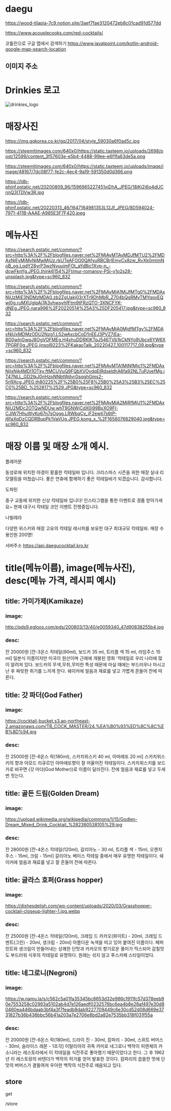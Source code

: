 # daegu

https://wood-tilapia-7c9.notion.site/3aef7fae3120472eb8c01cad91d577dd


https://www.acouplecooks.com/red-cocktails/



코틀린으로 구글 맵에서 검색하기
https://www.javatpoint.com/kotlin-android-google-map-search-location

## 이미지 주소

# Drinkies 로고
![drinkies_logo](https://user-images.githubusercontent.com/33747618/205372667-6e80be5f-abc7-43a2-b8ad-04ce7a6b8dfc.PNG)


# 매장사진
https://img.gqkorea.co.kr/gq/2017/04/style_59030a6f0ad5c.jpg

https://steemitimages.com/640x0/https://static.tasteem.io/uploads/2698/post/12599/content_3f57603e-e5b4-4488-99ee-e6f1fa63de5a.png

https://steemitimages.com/640x0/https://static.tasteem.io/uploads/image/image/48167/7dc08f77-fe2c-4ec4-9a19-591350d0d366.png

https://ldb-phinf.pstatic.net/20200809_96/1596965227451xjDhA_JPEG/18iKj2i6o4dUCnnQ3ITDVw3R.jpg

https://ldb-phinf.pstatic.net/20220313_46/1647164981353L12Jf_JPEG/8D594024-7971-411B-AAAE-A985E3F7F420.jpeg

# 메뉴사진 
https://search.pstatic.net/common/?src=http%3A%2F%2Fblogfiles.naver.net%2FMjAyMTAyMDJfMTU2%2FMDAxNjEyMjMyNjMwMjUz.rkUTeAFOG0QAfyuRBCBrIEmyCx8zw_RvXk0mtmNoB_og.LqdY28yrP3wzNvuuimFOt_aYdBic1Xvp-n_-dcwFknYg.JPEG.think6154%2Ftimur-romanov-PSj-v1o2s28-unsplash.jpg&type=sc960_832

https://search.pstatic.net/common/?src=http%3A%2F%2Fblogfiles.naver.net%2FMjAyMjA1MjJfMTg0%2FMDAxNjUzMjE3NDMzMDA0.zb2ZgUakj03rXTr9DhMbR_Z704bQgRMvTMYqovEQwl0g.ruMXUglpAi7A3vhwsyhfFtm9tFRzQTO-3XNCFYK-dNEg.JPEG.nara996%2F20220514%25A3%25DF205417.jpg&type=sc960_832

https://search.pstatic.net/common/?src=http%3A%2F%2Fblogfiles.naver.net%2FMjAyMjA0MjdfMTgy%2FMDAxNjUxMDMzODU2Nzg1.L52wAxcbCoD1nEEJ3PVZ7iEa-8G0wlnGwqJ8OgVOFMEg.H4xhuDDRKlKTqJ546TVb1kCkNYo9Ubcx6YW6X7PGRF0g.JPEG.jinsol9223%2FKakaoTalk_20220427_100117717_09.jpg&type=sc960_832

https://search.pstatic.net/common/?src=http%3A%2F%2Fblogfiles.naver.net%2FMjAyMTA1MjNfMjc1%2FMDAxNjIxNjk4MDI1OTky.ftMCUVuQ9FQbXVOydqEIRdxeldhA6fa92NL7uPJyefMg.iT47NLL_GD2tkJ0nHzpNNbtWdyrGsqghGms2-5rl9Xcg.JPEG.th80225%2F%25B0%25F8%25B0%25A3%25B3%25EC%25C0%25BD_%252817%2529.JPG&type=sc960_832

https://search.pstatic.net/common/?src=http%3A%2F%2Fblogfiles.naver.net%2FMjAyMjA2MjRfMjU1%2FMDAxNjU2MDc2OTQwNDUw.whT9GNWjCdX0i99BxXO9FI-CJlW7HhuWyKo67n7sOsgg.LRWbqCv_jF2ewtj7s6tP-j6faXqDzCQDRBupPk1VaVUg.JPEG.kong_x_%2F1656076829040.jpg&type=sc960_832

# 매장 이름 및 매장 소개 예시.

플레어문

동성로에 위치한 야경이 황홀한 칵테일바 입니다. 크리스마스 시즌을 위한 매장 실내 리모델링을 마쳤습니다. 좋은 연휴에 함께하기 좋은 칵테일바가 되겠습니다. 감사합니다.

도파민

중구 교동에 위치한 신상 칵테일바 입니다! 인스타그램을 통한 이벤트로 경품 받아가세요~ 현재 대구시 칵테일 코인 이벤트 진행중입니다.

나빌레라

다양한 위스키와 매장 고유의 칵테일 레시피를 보유한 대구 최대규모 칵테일바. 매장 수용인원 200명!


서버주소 https://api.daegucocktail.kro.kr


# title(메뉴이름), image(메뉴사진), desc(메뉴 가격, 레시피 예시)


## title: 가미가제(Kamikaze)

### image: 
http://pds9.egloos.com/pds/200803/13/40/e0059340_47d90838255b4.jpg

### desc: 
잔 20000원
[잔-3온스 칵테일(90ml), 보드카 35 ml, 트리플 섹 15 ml, 라임주스 15 ml]
일본식 이름이지만 미국이 원산이며 근래에 개봉된 영화 '칵테일로 우리 나라에 많이 알려져 있다. 보드카의 무색,무취,무미한 특성 때문에 마실 때에는 부드러우나 마시고 난 후 짜릿한 취기를 느끼게 한다. 쉐이커에 얼음과 재료를 넣고 가볍게 흔들어 잔에 따른다.


## title: 갓 파더(God Father)

### image: 
https://cocktail-bucket.s3.ap-northeast-2.amazonaws.com/TB_COCK_MASTER/24.%EA%B0%93%ED%8C%8C%EB%8D%94.jpg
### desc: 
잔 25000원
[잔-6온스 락(180ml), 스카치위스키 40 ml, 아마레또 20 ml] 
스카치위스키의 향과 아모드 리큐르인 아마에또향이 잘 어울어진 칵테일이다. 스카치위스키를 보드카로 바꾸면 (갓 마더(God Mother))로 이름이 달라진다. 잔에 얼음과 재료를 넣고 두세번 젓는다.


## title: 골든 드림(Golden Dream)

### image: 
https://upload.wikimedia.org/wikipedia/commons/1/15/Godlen-Dream_Mixed_Drink_Cocktail_%282360538105%29.jpg
### desc: 
잔 28000원
[잔-4온스 칵테일(120ml), 갈리아노 - 30 ml, 트리플 섹 - 15ml, 오렌지주스 - 15ml, 크림 - 15ml] 
갈리아노 베이스 칵테일 중에서 매우 유명한 칵테일이다. 쉐이커에 얼음과 재료를 넣고 잘 흔들어 잔에 따른다.


## title: 글라스 호퍼(Grass hopper)

### image:
https://dishesdelish.com/wp-content/uploads/2020/03/Grasshopper-cocktail-closeup-lighter-1.jpg.webp
### desc: 
잔 25000원
[잔-4온스 칵테일(120ml), 크레임 드 카카오(화이트) - 20ml, 크레임 드 멘트(그린) - 20ml, 생크림 - 20ml] 
아름다운 녹색을 띠고 있어 붙여진 이름이다. 페퍼민트와 생크림이 만들어내는 상쾌한 단맛과 카카오의 향기로운 풍미가 믹스되어 감칠맛도 부드러워 식후의 칵테일로 유명하다. 원래는 섞지 않고 푸스카페 스타일이었다.



## title: 네그로니(Negroni)

### image:
https://w.namu.la/s/c562c5a01fa35345bc8653d32e986c1911fc57d378eeb90e7553258c02993a5102ab4d7e126aedf0232576bc6ea4b8e26af497e30d80460ea446bdaab3bf4a3f7feadb8dab9227709449c6e30cd52d08d669e3731827b36b436bbc56b41a203a7e2706e8bd2a82e7535bb318f031f55a
### desc: 
잔 20000원
[잔-6온스 락(180ml), 드라이 진 - 30ml, 캄파리 - 30ml, 스위트 버머스 - 30ml, 슬라이스 레몬 - 1조각]
이탈리아의 귀족 카미로 네그로니 백작이 피렌체의 카소니라는 레스토라에서 이 칵테일을 식전주로 좋아했기 때문이었다고 한다. 그 후 1962년 이 레스토랑의 바텐더가 백작의 허가를 얻어 발표한 것이다. 캄파리의 씁쓸한 맛에 단맛의 버머스가 곁들여져 우아한 백작의 식전주로 애음되고 있다.


## store

get

/store
